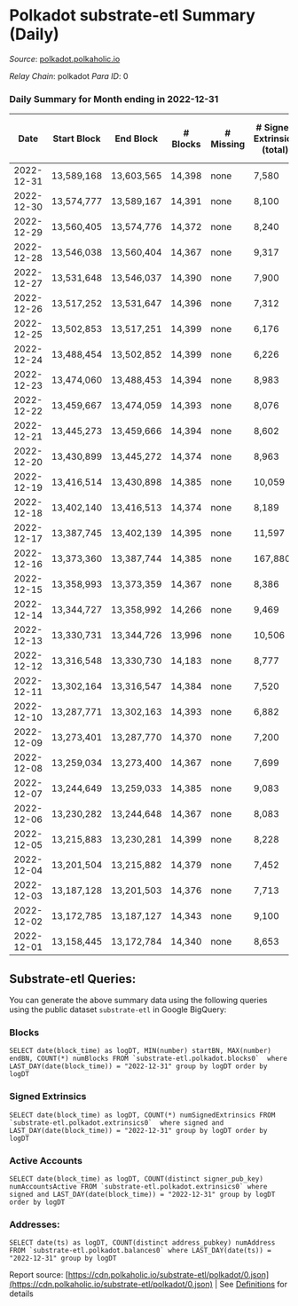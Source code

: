 # Polkadot substrate-etl Summary (Daily)

_Source_: [polkadot.polkaholic.io](https://polkadot.polkaholic.io)

*Relay Chain*: polkadot
*Para ID*: 0



### Daily Summary for Month ending in 2022-12-31


| Date | Start Block | End Block | # Blocks | # Missing | # Signed Extrinsics (total) | # Active Accounts | # Addresses with Balances | # Events | # Transfers | # XCM Transfers In | # XCM Transfers Out |
| ---- | ----------- | --------- | -------- | --------- | --------------------------- | ----------------- | ------------------------- | -------- | ----------- | ------------------ | ------------------- |
| 2022-12-31 | 13,589,168 | 13,603,565 | 14,398 | none  | 7,580 | 3,622 | 1,039,320 | 529,377 | 6,112 ($15,186,017.43) | 92 ($311,681.59) | 172 ($312,620.94) |
| 2022-12-30 | 13,574,777 | 13,589,167 | 14,391 | none  | 8,100 | 3,867 | 1,038,798 | 525,468 | 6,878 ($14,915,699.49) | 113 ($208,750.90) | 160 ($136,871.94) |
| 2022-12-29 | 13,560,405 | 13,574,776 | 14,372 | none  | 8,240 | 3,941 | 1,038,078 | 527,191 | 6,959 ($25,789,780.17) | 142 ($346,893.39) | 178 ($169,102.10) |
| 2022-12-28 | 13,546,038 | 13,560,404 | 14,367 | none  | 9,317 | 4,159 | 1,037,294 | 543,242 | 8,161 ($39,697,039.35) | 135 ($362,145.73) | 203 ($533,678.29) |
| 2022-12-27 | 13,531,648 | 13,546,037 | 14,390 | none  | 7,900 | 3,764 | 1,036,249 | 534,906 | 6,586 ($72,498,986.48) | 102 ($210,225.12) | 134 ($260,985.68) |
| 2022-12-26 | 13,517,252 | 13,531,647 | 14,396 | none  | 7,312 | 3,572 | 1,035,408 | 526,187 | 6,132 ($8,881,899.37) | 118 ($208,575.95) | 177 ($227,285.92) |
| 2022-12-25 | 13,502,853 | 13,517,251 | 14,399 | none  | 6,176 | 3,016 |  | 509,840 | 5,257 ($7,975,725.98) | 93 ($2,126,334.60) | 133 ($52,167.36) |
| 2022-12-24 | 13,488,454 | 13,502,852 | 14,399 | none  | 6,226 | 2,869 |  | 508,034 | 5,414 ($8,714,350.26) | 140 ($175,474.44) | 160 ($119,375.91) |
| 2022-12-23 | 13,474,060 | 13,488,453 | 14,394 | none  | 8,983 | 4,739 |  | 533,052 | 8,013 ($19,166,753.13) | 113 ($363,592.33) | 189 ($240,475.33) |
| 2022-12-22 | 13,459,667 | 13,474,059 | 14,393 | none  | 8,076 | 3,633 |  | 533,406 | 7,307 ($170,740,612.71) | 129 ($230,259.62) | 204 ($316,410.29) |
| 2022-12-21 | 13,445,273 | 13,459,666 | 14,394 | none  | 8,602 | 3,860 |  | 525,877 | 7,692 ($20,478,760.70) | 121 ($273,694.34) | 201 ($84,357.29) |
| 2022-12-20 | 13,430,899 | 13,445,272 | 14,374 | none  | 8,963 | 4,081 |  | 536,592 | 8,512 ($54,947,023.81) | 148 ($483,727.09) | 214 ($459,197.28) |
| 2022-12-19 | 13,416,514 | 13,430,898 | 14,385 | none  | 10,059 | 4,325 |  | 560,365 | 10,529 ($46,703,203.00) | 118 ($129,522.48) | 234 ($106,859.90) |
| 2022-12-18 | 13,402,140 | 13,416,513 | 14,374 | none  | 8,189 | 3,593 | 1,026,421 | 545,562 | 8,719 ($8,359,771.69) | 112 ($149,509.43) | 219 ($182,339.24) |
| 2022-12-17 | 13,387,745 | 13,402,139 | 14,395 | none  | 11,597 | 5,000 | 1,024,109 | 576,532 | 14,192 ($29,313,826.31) | 191 ($206,577.52) | 411 ($319,184.62) |
| 2022-12-16 | 13,373,360 | 13,387,744 | 14,385 | none  | 167,880 | 162,206 | 1,020,511 | 1,831,803 | 169,273 ($71,304,023.51) | 227 ($385,553.08) | 311 ($249,165.50) |
| 2022-12-15 | 13,358,993 | 13,373,359 | 14,367 | none  | 8,386 | 3,911 | 1,175,081 | 544,330 | 9,241 ($39,722,079.80) | 149 ($433,517.15) | 186 ($348,819.59) |
| 2022-12-14 | 13,344,727 | 13,358,992 | 14,266 | none  | 9,469 | 4,499 | 1,172,686 | 557,776 | 10,951 ($49,800,853.03) | 177 ($624,254.10) | 206 ($225,209.13) |
| 2022-12-13 | 13,330,731 | 13,344,726 | 13,996 | none  | 10,506 | 5,008 | 1,169,711 | 563,415 | 14,233 ($50,116,664.65) | 294 ($1,854,744.81) | 318 ($743,383.35) |
| 2022-12-12 | 13,316,548 | 13,330,730 | 14,183 | none  | 8,777 | 4,205 | 1,165,540 | 538,341 | 8,924 ($36,840,584.40) | 152 ($483,881.68) | 199 ($180,880.51) |
| 2022-12-11 | 13,302,164 | 13,316,547 | 14,384 | none  | 7,520 | 3,337 |  | 529,648 | 6,073 ($21,920,703.73) | 148 ($414,537.30) | 203 ($583,577.71) |
| 2022-12-10 | 13,287,771 | 13,302,163 | 14,393 | none  | 6,882 | 3,026 | 1,162,934 | 519,742 | 5,377 ($16,300,688.59) | 155 ($738,133.06) | 157 ($365,888.65) |
| 2022-12-09 | 13,273,401 | 13,287,770 | 14,370 | none  | 7,200 | 3,202 | 1,162,016 | 521,245 | 5,752 ($77,538,659.41) | 122 ($356,260.59) | 175 ($646,711.78) |
| 2022-12-08 | 13,259,034 | 13,273,400 | 14,367 | none  | 7,699 | 3,442 | 1,161,160 | 530,699 | 6,114 ($25,913,495.39) | 159 ($893,697.82) | 180 ($625,572.02) |
| 2022-12-07 | 13,244,649 | 13,259,033 | 14,385 | none  | 9,083 | 4,559 | 1,160,219 | 544,890 | 7,552 ($27,208,564.51) | 150 ($262,305.76) | 184 ($481,491.43) |
| 2022-12-06 | 13,230,282 | 13,244,648 | 14,367 | none  | 8,083 | 3,631 | 1,159,220 | 532,526 | 6,237 ($16,170,767.50) | 170 ($356,525.97) | 218 ($310,996.56) |
| 2022-12-05 | 13,215,883 | 13,230,281 | 14,399 | none  | 8,228 | 3,746 | 1,158,030 | 560,775 | 6,168 ($30,169,747.24) | 146 ($281,138.23) | 200 ($336,033.98) |
| 2022-12-04 | 13,201,504 | 13,215,882 | 14,379 | none  | 7,452 | 3,288 | 1,156,951 | 528,877 | 5,922 ($9,148,704.94) | 173 ($451,598.05) | 175 ($637,335.20) |
| 2022-12-03 | 13,187,128 | 13,201,503 | 14,376 | none  | 7,713 | 3,204 | 1,155,602 | 527,426 | 5,883 ($17,758,696.49) | 166 ($342,919.71) | 207 ($428,776.33) |
| 2022-12-02 | 13,172,785 | 13,187,127 | 14,343 | none  | 9,100 | 3,825 | 1,154,340 | 543,561 | 7,355 ($47,600,239.23) | 277 ($779,184.53) | 282 ($714,206.06) |
| 2022-12-01 | 13,158,445 | 13,172,784 | 14,340 | none  | 8,653 | 3,831 |  | 537,052 | 7,013 ($16,047,148.83) | 148 ($310,168.26) | 182 ($431,010.63) |

## Substrate-etl Queries:
You can generate the above summary data using the following queries using the public dataset `substrate-etl` in Google BigQuery:


### Blocks
```
SELECT date(block_time) as logDT, MIN(number) startBN, MAX(number) endBN, COUNT(*) numBlocks FROM `substrate-etl.polkadot.blocks0`  where LAST_DAY(date(block_time)) = "2022-12-31" group by logDT order by logDT
```


### Signed Extrinsics
```
SELECT date(block_time) as logDT, COUNT(*) numSignedExtrinsics FROM `substrate-etl.polkadot.extrinsics0`  where signed and LAST_DAY(date(block_time)) = "2022-12-31" group by logDT order by logDT
```


### Active Accounts
```
SELECT date(block_time) as logDT, COUNT(distinct signer_pub_key) numAccountsActive FROM `substrate-etl.polkadot.extrinsics0` where signed and LAST_DAY(date(block_time)) = "2022-12-31" group by logDT order by logDT
```


### Addresses:
```
SELECT date(ts) as logDT, COUNT(distinct address_pubkey) numAddress FROM `substrate-etl.polkadot.balances0` where LAST_DAY(date(ts)) = "2022-12-31" group by logDT
```



Report source: [https://cdn.polkaholic.io/substrate-etl/polkadot/0.json](https://cdn.polkaholic.io/substrate-etl/polkadot/0.json) | See [Definitions](/DEFINITIONS.md) for details
